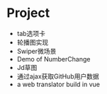 # Project
- tab选项卡
- 轮播图实现
- Swiper微场景
- Demo of NumberChange
- Jd草图
- 通过ajax获取GitHub用户数据
- a web translator build in vue
